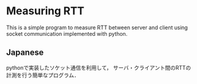 # Measuring RTT

This is a simple program to measure RTT between server and client using socket communication implemented with python.

## Japanese
pythonで実装したソケット通信を利用して，
サーバ・クライアント間のRTTの計測を行う簡単なプログラム．


